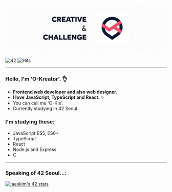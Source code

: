 ![Creative & Challenge](./img/header.png)

![42](https://badgen.net/badge/Born2Code/dongkang/yellow?cache=86400&icon=https://meta.intra.42.fr/assets/42_logo-7dfc9110a5319a308863b96bda33cea995046d1731cebb735e41b16255106c12.svg) ![Hits](https://hits.seeyoufarm.com/api/count/incr/badge.svg?url=https%3A%2F%2Fgithub.com%2FO-Kreator&count_bg=%2379C83D&title_bg=%23555555&icon=&icon_color=%23E7E7E7&title=hits&edge_flat=false)

---

### Hello, I'm 'O-Kreator'. 👌

- **Frontend web developer and also web designer.**
- **I love JavaScript, TypeScript and React.** ✨
- You can call me 'O-Kie'.
- Currently studying in 42 Seoul.

### I'm studying these:

- JavaScript ES5, ES6+
- TypeScript
- React
- Node.js and Express
- C

---

### Speaking of 42 Seoul...:

[![jaeskim's 42 stats](https://badge42.herokuapp.com/api/stats/dongkang?privacyEmail=true)](https://github.com/JaeSeoKim/badge42)